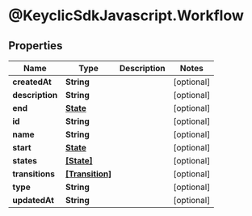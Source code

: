 # @KeyclicSdkJavascript.Workflow

## Properties
Name | Type | Description | Notes
------------ | ------------- | ------------- | -------------
**createdAt** | **String** |  | [optional] 
**description** | **String** |  | [optional] 
**end** | [**State**](State.md) |  | [optional] 
**id** | **String** |  | [optional] 
**name** | **String** |  | [optional] 
**start** | [**State**](State.md) |  | [optional] 
**states** | [**[State]**](State.md) |  | [optional] 
**transitions** | [**[Transition]**](Transition.md) |  | [optional] 
**type** | **String** |  | [optional] 
**updatedAt** | **String** |  | [optional] 


